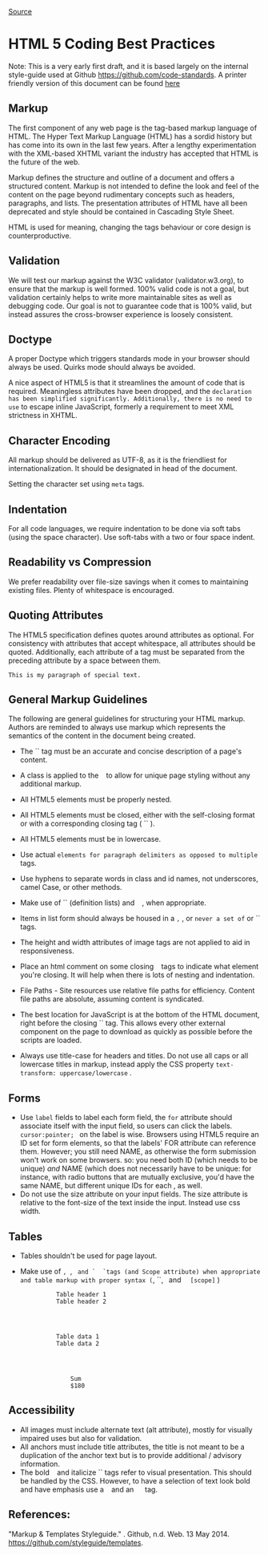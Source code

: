 
[Source](http://sweb2.dmit.nait.ca/mday/html/coding-practice.html "Permalink to HTML 5 Coding Best Practices")

# HTML 5 Coding Best Practices

Note: This is a very early first draft, and it is based largely on the internal style-guide used at Github https://github.com/code-standards. A printer friendly version of this document can be found [here][1]

## Markup

The first component of any web page is the tag-based markup language of HTML. The Hyper Text Markup Language (HTML) has a sordid history but has come into its own in the last few years. After a lengthy experimentation with the XML-based XHTML variant the industry has accepted that HTML is the future of the web.

Markup defines the structure and outline of a document and offers a structured content. Markup is not intended to define the look and feel of the content on the page beyond rudimentary concepts such as headers, paragraphs, and lists. The presentation attributes of HTML have all been deprecated and style should be contained in Cascading Style Sheet.

HTML is used for meaning, changing the tags behaviour or core design is counterproductive.

## Validation

We will test our markup against the W3C validator (validator.w3.org), to ensure that the markup is well formed. 100% valid code is not a goal, but validation certainly helps to write more maintainable sites as well as debugging code. Our goal is not to guarantee code that is 100% valid, but instead assures the cross-browser experience is loosely consistent.

## Doctype

A proper Doctype which triggers standards mode in your browser should always be used. Quirks mode should always be avoided.

A nice aspect of HTML5 is that it streamlines the amount of code that is required. Meaningless attributes have been dropped, and the `` declaration has been simplified significantly. Additionally, there is no need to use `` to escape inline JavaScript, formerly a requirement to meet XML strictness in XHTML.


      

## Character Encoding

All markup should be delivered as UTF-8, as it is the friendliest for internationalization. It should be designated in head of the document.

Setting the character set using `meta` tags.



    
    	
    


## Indentation

For all code languages, we require indentation to be done via soft tabs (using the space character). Use soft-tabs with a two or four space indent.

## Readability vs Compression

We prefer readability over file-size savings when it comes to maintaining existing files. Plenty of whitespace is encouraged.

## Quoting Attributes

The HTML5 specification defines quotes around attributes as optional. For consistency with attributes that accept whitespace, all attributes should be quoted. Additionally, each attribute of a tag must be separated from the preceding attribute by a space between them.


    This is my paragraph of special text.

## General Markup Guidelines

The following are general guidelines for structuring your HTML markup. Authors are reminded to always use markup which represents the semantics of the content in the document being created.

* The `` tag must be an accurate and concise description of a page's content.
* A class is applied to the ` ` to allow for unique page styling without any additional markup.
* All HTML5 elements must be properly nested.
* All HTML5 elements must be closed, either with the self-closing format or with a corresponding closing tag ( `` ).
* All HTML5 elements must be in lowercase.
* Use actual `` elements for paragraph delimiters as opposed to multiple `` tags.
* Use hyphens to separate words in class and id names, not underscores, camel Case, or other methods.
* Make use of `` (definition lists) and ` ` , when appropriate.
* Items in list form should always be housed in a `` , `` , or `` never a set of `` or `` tags.
* The height and width attributes of image tags are not applied to aid in responsiveness.
* Place an html comment on some closing ` ` tags to indicate what element you're closing. It will help when there is lots of nesting and indentation.


       

* File Paths - Site resources use relative file paths for efficiency. Content file paths are absolute, assuming content is syndicated.
* The best location for JavaScript is at the bottom of the HTML document, right before the closing `` tag. This allows every other external component on the page to download as quickly as possible before the scripts are loaded.
* Always use title-case for headers and titles. Do not use all caps or all lowercase titles in markup, instead apply the CSS property `text-transform: uppercase/lowercase` .

## Forms

* Use `label` fields to label each form field, the `for` attribute should associate itself with the input field, so users can click the labels. `cursor:pointer; ` on the label is wise. Browsers using HTML5 require an ID set for form elements, so that the labels' FOR attribute can reference them. However; you still need NAME, as otherwise the form submission won't work on some browsers. so: you need both ID (which needs to be unique) *and* NAME (which does not necessarily have to be unique: for instance, with radio buttons that are mutually exclusive, you'd have the same NAME, but different unique IDs for each , as well.
* Do not use the size attribute on your input fields. The size attribute is relative to the font-size of the text inside the input. Instead use css width.

## Tables

* Tables shouldn't be used for page layout.
* Make use of ``, ``, `` and `  `tags (and Scope attribute) when appropriate and table markup with proper syntax (``, ``, ` `and `  [scope]` )



    
    	
    		
    			Table header 1
    			Table header 2
    		
    	
    	
    		
    			Table data 1
    			Table data 2
    		
    	
    	
        		
          			Sum
          			$180
        		
      	
    


## Accessibility

* All images must include alternate text (alt attribute), mostly for visually impaired uses but also for validation.
* All anchors must include title attributes, the title is not meant to be a duplication of the anchor text but is to provide additional / advisory information.
* The bold ` ` and italicize `` tags refer to visual presentation. This should be handled by the CSS. However, to have a selection of text look bold and have emphasis use a ` ` and an `  ` tag.

## References:

"Markup &amp; Templates Styleguide." . Github, n.d. Web. 13 May 2014. https://github.com/styleguide/templates.

[1]: http://sweb2.dmit.nait.ca/Images/DMIT-HTML5-Coding-Best-Practices.pdf
  